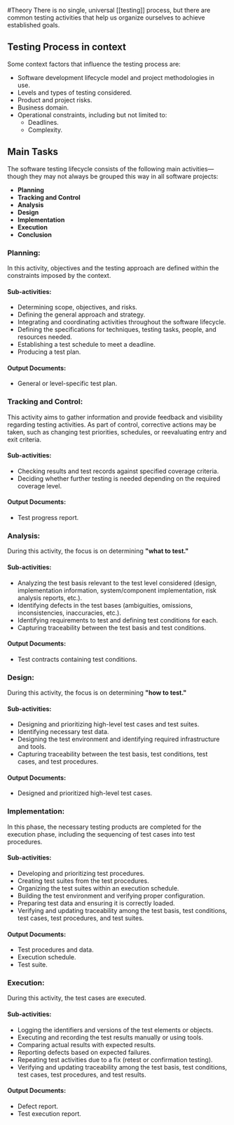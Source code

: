 #Theory 
There is no single, universal [[testing]] process, but there are common testing activities that help us organize ourselves to achieve established goals.
## Testing Process in context
Some context factors that influence the testing process are:
- Software development lifecycle model and project methodologies in use.
- Levels and types of testing considered.
- Product and project risks.
- Business domain.
- Operational constraints, including but not limited to:
    - Deadlines.
    - Complexity.
## Main Tasks
The software testing lifecycle consists of the following main activities—though they may not always be grouped this way in all software projects:
- **Planning**
- **Tracking and Control**
- **Analysis**
- **Design**
- **Implementation**
- **Execution**
- **Conclusion**
### Planning:
In this activity, objectives and the testing approach are defined within the constraints imposed by the context.
#### Sub-activities:
- Determining scope, objectives, and risks.
- Defining the general approach and strategy.
- Integrating and coordinating activities throughout the software lifecycle.
- Defining the specifications for techniques, testing tasks, people, and resources needed.
- Establishing a test schedule to meet a deadline.
- Producing a test plan.
#### Output Documents:
- General or level-specific test plan.
### Tracking and Control:
This activity aims to gather information and provide feedback and visibility regarding testing activities. As part of control, corrective actions may be taken, such as changing test priorities, schedules, or reevaluating entry and exit criteria.
#### Sub-activities:
- Checking results and test records against specified coverage criteria.
- Deciding whether further testing is needed depending on the required coverage level.
#### Output Documents:
- Test progress report.
### Analysis:
During this activity, the focus is on determining **"what to test."**
#### Sub-activities:
- Analyzing the test basis relevant to the test level considered (design, implementation information, system/component implementation, risk analysis reports, etc.).
- Identifying defects in the test bases (ambiguities, omissions, inconsistencies, inaccuracies, etc.).
- Identifying requirements to test and defining test conditions for each.
- Capturing traceability between the test basis and test conditions.
#### Output Documents:
- Test contracts containing test conditions.
### Design:
During this activity, the focus is on determining **"how to test."**
#### Sub-activities:
- Designing and prioritizing high-level test cases and test suites.
- Identifying necessary test data.
- Designing the test environment and identifying required infrastructure and tools.
- Capturing traceability between the test basis, test conditions, test cases, and test procedures.
#### Output Documents:
- Designed and prioritized high-level test cases.
### Implementation:
In this phase, the necessary testing products are completed for the execution phase, including the sequencing of test cases into test procedures.
#### Sub-activities:
- Developing and prioritizing test procedures.
- Creating test suites from the test procedures.
- Organizing the test suites within an execution schedule.
- Building the test environment and verifying proper configuration.
- Preparing test data and ensuring it is correctly loaded.
- Verifying and updating traceability among the test basis, test conditions, test cases, test procedures, and test suites.
#### Output Documents:
- Test procedures and data.
- Execution schedule.
- Test suite.
### Execution:
During this activity, the test cases are executed.
#### Sub-activities:
- Logging the identifiers and versions of the test elements or objects.
- Executing and recording the test results manually or using tools.
- Comparing actual results with expected results.
- Reporting defects based on expected failures.
- Repeating test activities due to a fix (retest or confirmation testing).
- Verifying and updating traceability among the test basis, test conditions, test cases, test procedures, and test results.
#### Output Documents:
- Defect report.
- Test execution report.
